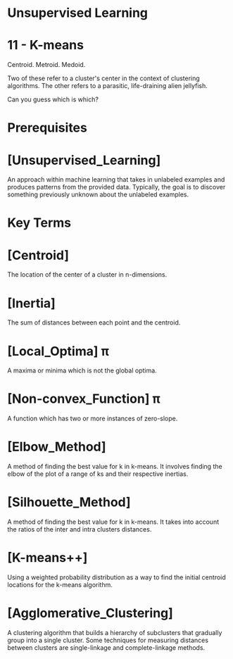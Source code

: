 # Unsupervised Learning

# 11 - K-means

Centroid. Metroid. Medoid.

Two of these refer to a cluster's center in the context of clustering algorithms. 
The other refers to a parasitic, life-draining alien jellyfish.

Can you guess which is which?

# Prerequisites

# [Unsupervised_Learning]
An approach within machine learning that takes in unlabeled examples and produces 
patterns from the provided data. Typically, the goal is to discover something 
previously unknown about the unlabeled examples.

# Key Terms

# [Centroid]
The location of the center of a cluster in n-dimensions.

# [Inertia]
The sum of distances between each point and the centroid.

# [Local_Optima] π
A maxima or minima which is not the global optima.    

# [Non-convex_Function] π
A function which has two or more instances of zero-slope.

# [Elbow_Method]
A method of finding the best value for k in k-means. It involves finding the 
elbow of the plot of a range of ks and their respective inertias.

# [Silhouette_Method]
A method of finding the best value for k in k-means. It takes into account the 
ratios of the inter and intra clusters distances.

# [K-means++]
Using a weighted probability distribution as a way to find the initial centroid 
locations for the k-means algorithm.

# [Agglomerative_Clustering]
A clustering algorithm that builds a hierarchy of subclusters that gradually group 
into a single cluster. Some techniques for measuring distances between clusters are single-linkage and complete-linkage methods.

